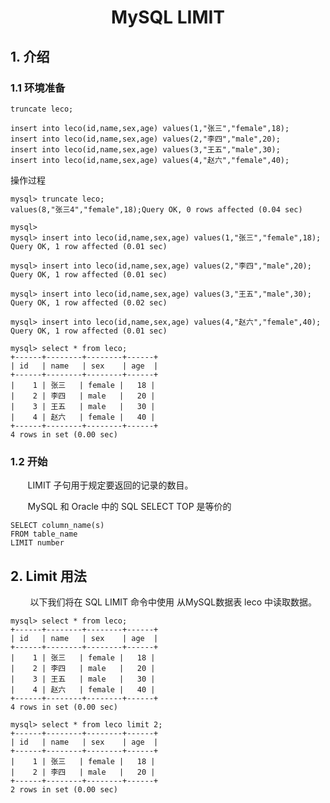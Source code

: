 <center><h1> MySQL LIMIT </h1></center>

## 1. 介绍
### 1.1 环境准备

```
truncate leco;

insert into leco(id,name,sex,age) values(1,"张三","female",18);
insert into leco(id,name,sex,age) values(2,"李四","male",20);
insert into leco(id,name,sex,age) values(3,"王五","male",30);
insert into leco(id,name,sex,age) values(4,"赵六","female",40);
```
操作过程
```
mysql> truncate leco;
values(8,"张三4","female",18);Query OK, 0 rows affected (0.04 sec)

mysql>
mysql> insert into leco(id,name,sex,age) values(1,"张三","female",18);
Query OK, 1 row affected (0.01 sec)

mysql> insert into leco(id,name,sex,age) values(2,"李四","male",20);
Query OK, 1 row affected (0.01 sec)

mysql> insert into leco(id,name,sex,age) values(3,"王五","male",30);
Query OK, 1 row affected (0.02 sec)

mysql> insert into leco(id,name,sex,age) values(4,"赵六","female",40);
Query OK, 1 row affected (0.01 sec)

mysql> select * from leco;
+------+--------+--------+------+
| id   | name   | sex    | age  |
+------+--------+--------+------+
|    1 | 张三   | female |   18 |
|    2 | 李四   | male   |   20 |
|    3 | 王五   | male   |   30 |
|    4 | 赵六   | female |   40 |
+------+--------+--------+------+
4 rows in set (0.00 sec)
```


### 1.2 开始
&#160; &#160; &#160; &#160;LIMIT 子句用于规定要返回的记录的数目。

&#160; &#160; &#160; &#160;MySQL 和 Oracle 中的 SQL SELECT TOP 是等价的
```
SELECT column_name(s)
FROM table_name
LIMIT number
```

## 2. Limit 用法

&#160; &#160; &#160; &#160; 以下我们将在 SQL LIMIT 命令中使用 从MySQL数据表 leco 中读取数据。

```
mysql> select * from leco;
+------+--------+--------+------+
| id   | name   | sex    | age  |
+------+--------+--------+------+
|    1 | 张三   | female |   18 |
|    2 | 李四   | male   |   20 |
|    3 | 王五   | male   |   30 |
|    4 | 赵六   | female |   40 |
+------+--------+--------+------+
4 rows in set (0.00 sec)

mysql> select * from leco limit 2;
+------+--------+--------+------+
| id   | name   | sex    | age  |
+------+--------+--------+------+
|    1 | 张三   | female |   18 |
|    2 | 李四   | male   |   20 |
+------+--------+--------+------+
2 rows in set (0.00 sec)
```
